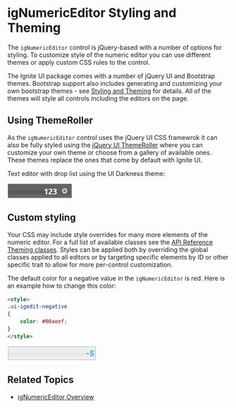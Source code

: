 ﻿<!--
|metadata|
{
    "fileName": "ignumericeditor-styling-and-theming",
    "controlName": "igEditors",
    "tags": ["Styling","Theming"]
}
|metadata|
-->

# igNumericEditor Styling and Theming


The `igNumericEditor` control is jQuery-based with a number of options for styling. To customize style of the numeric editor you can use different themes or apply custom CSS rules to the control. 

The Ignite UI package comes with a number of jQuery UI and Bootstrap themes. Bootstrap support also includes generating and customizing your own bootstrap themes - see [Styling and Theming](Deployment-Guide-Styling-and-Theming.html) for details. All of the themes will style all controls including the editors on the page.

## Using ThemeRoller

As the `igNumericEditor` control uses the jQuery UI CSS framewrok it can also be fully styled using the [jQuery UI ThemeRoller](http://jqueryui.com/themeroller/) where you can customize your own theme or choose from a gallery of available ones. These themes replace the ones that come by default with Ignite UI.

Text editor with drop list using the UI Darkness theme:

![](images/igNumericEditor_DarkenTheme.png)

## Custom styling

Your CSS may include style overrides for many more elements of the numeric editor. For a full list of available classes see the [API Reference Theming classes](%%jQueryApiUrl%%/ui.igNumericEditor#theming). Styles can be applied both by overriding the global classes applied to all editors or by targeting specific elements by ID or other specific trait to allow for more per-control customization.

The default color for a negative value in the `igNumericEditor` is red. Here is an example how to change this color:

```html
<style>
.ui-igedit-negative
{
	color: #00aeef;
}
</style>
```

![](images/igNumericEditor_custome_color.png)

## Related Topics  

-   [igNumericEditor Overview](igNumericEditor-Overview.html)


 


